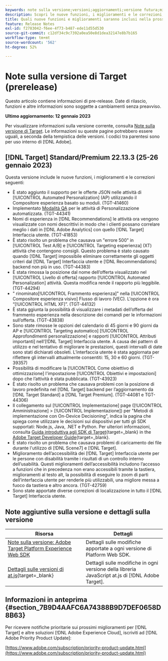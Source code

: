 ```yaml
---
keywords: note sulla versione;versioni;aggiornamenti;versione futura;miglioramenti;nuove funzioni;correzioni;aggiornamenti;prerelease
description: Scopri le nuove funzioni, i miglioramenti e le correzioni, compresi SDK, API e librerie JavaScript, inclusi nella prossima versione di Adobe Target.
title: Quali nuove funzioni e miglioramenti saranno inclusi nella prossima versione?
feature: Release Notes
exl-id: f2783042-f6ee-4f73-b487-ede11d55d530
source-git-commit: c12df34c9c7392a0ea50e8d1dea32147e8b7b165
workflow-type: tm+mt
source-wordcount: '562'
ht-degree: 52%

---
```


# Note sulla versione di Target (prerelease)

Questo articolo contiene informazioni di pre-release. Date di rilascio, funzioni e altre informazioni sono soggette a cambiamenti senza preavviso.

**Ultimo aggiornamento: 12 gennaio 2023**

Per visualizzare informazioni sulla versione corrente, consulta [Note sulla versione di Target](release-notes.md). Le informazioni su queste pagine potrebbero essere uguali, a seconda della tempistica delle versioni. I codici tra parentesi sono per uso interno di [!DNL Adobe].

## [!DNL Target] Standard/Premium 22.13.3 (25-26 gennaio 2023)

Questa versione include le nuove funzioni, i miglioramenti e le correzioni seguenti:

* È stato aggiunto il supporto per le offerte JSON nelle attività di [!UICONTROL Automated Personalization] (AP) utilizzando il Compositore esperienza basato su moduli. (TGT-41460)
* Implementato [Modalità QA](/help/main/c-activities/c-activity-qa/activity-qa.md) per le attività di Personalizzazione automatizzata. (TGT-44341)
* Nomi di esperienza in [!DNL Recommendations] le attività ora vengono visualizzate con nomi descrittivi in modo che i clienti possano correlare meglio i dati in [!DNL Adobe Analytics] con quello [!DNL Target] Interfaccia utente. (TGT-41853)
* È stato risolto un problema che causava un &quot;errore 500&quot; in [!UICONTROL Test A/B] e [!UICONTROL Targeting esperienza] (XT) attività che contengono consigli. Questo problema è stato causato quando [!DNL Target] impossibile eliminare correttamente gli oggetti criteri dal [!DNL Target] Interfaccia utente e [!DNL Recommendations] backend non più in uso. (TGT-44383)
* È stata rimossa la posizione dal nome dell’offerta visualizzato nel [!UICONTROL Livello di offerta] rapporto [!UICONTROL Automated Personalization] attività. Questa modifica rende il rapporto più leggibile. (TGT-44294)
* &quot; rinominato[!UICONTROL Frammento esperienza]&quot; nella [!UICONTROL Compositore esperienza visivo] Flusso di lavoro (VEC). L&#39;opzione è ora “[!UICONTROL HTML XF]”. (TGT-44132)
* È stata ggiunta la possibilità di visualizzare i metadati dell’offerta del frammento esperienza nella descrizione dei comandi per le informazioni sull’offerta. (TGT-43838)
* Sono state rimosse le opzioni del calendario di 45 giorni e 90 giorni da AP e [!UICONTROL Targeting automatico] [!UICONTROL Approfondimenti personalizzazione] e rapporti [!UICONTROL Attributi importanti] nell’[!DNL Target] Interfaccia utente. A causa dei pattern di utilizzo e nel tentativo di migliorare le prestazioni, questi intervalli di date sono stati dichiarati obsoleti. L’interfaccia utente è stata aggiornata per riflettere gli intervalli attualmente consentiti: 15, 30 e 60 giorni. (TGT-39357)
* Possibilità di modificare la [!UICONTROL Come obiettivo di ottimizzazione] l&#39;impostazione [!UICONTROL Obiettivi e impostazioni] dopo che l’attività è stata pubblicata. (TGT-43923)
* È stato risolto un problema che causava problemi con la posizione di lavoro predefinita nel [!DNL Target] backend per l’aggiornamento da [!DNL Target Standard] a [!DNL Target Premium]. (TGT-44081 e TGT-44306)
* Il collegamento sul [!UICONTROL Implementazione] page ([!UICONTROL Amministrazione] > [!UICONTROL Implementazione]) per &quot;Metodi di implementazione con On-Device Decisioning&quot;, indica la pagina che spiega come utilizzare le decisioni sui dispositivi per tutti gli SDK supportati: Node.js, Java, .NET e Python. Per ulteriori informazioni, consulta [Guida introduttiva agli SDK di Target](https://developer.adobe.com/target/implement/server-side/sdk-guides/getting-started/){target=_blank} in the [Adobe Target Developer Guide](https://developer.adobe.com/target/){target=_blank}.
* È stato risolto un problema che causava problemi di caricamento dei file durante l&#39;utilizzo di [!DNL Scene7] e [!DNL Target].
* Miglioramento dell’accessibilità dei [!DNL Target] Interfaccia utente per le persone con disabilità tramite i risultati di un controllo interno dell’usabilità. Questi miglioramenti dell’accessibilità includono l’accesso a funzioni che in precedenza non erano accessibili tramite la tastiera, miglioramenti al testo alt, la possibilità di eseguire lo zoom di parti dell’interfaccia utente per renderle più utilizzabili, una migliore messa a fuoco da tastiera e altro ancora.   (TGT-42759)
* Sono state apportate diverse correzioni di localizzazione in tutto il [!DNL Target] Interfaccia utente.

## Note aggiuntive sulla versione e dettagli sulla versione

| Risorsa | Dettagli |
|--- |--- |
| [Note sulla versione: Adobe Target Platform Experience Web SDK](https://experienceleague.adobe.com/docs/experience-platform/edge/release-notes.html?lang=it) | Dettagli sulle modifiche apportate a ogni versione di Platform Web SDK. |
| [Dettagli sulle versioni di at.js](https://developer.adobe.com/target/implement/client-side/atjs/target-atjs-versions/){target=_blank} | Dettagli sulle modifiche in ogni versione della libreria JavaScript at.js di [!DNL Adobe Target]. |


## Informazioni in anteprima {#section_7B9D4AAFC6A74388B9D7DEF0658D8B63}

Per ricevere notifiche prioritarie sui prossimi miglioramenti per [!DNL Target] e altre soluzioni [!DNL Adobe Experience Cloud], iscriviti ad [!DNL Adobe Priority Product Update]:

[https://www.adobe.com/subscription/priority-product-update.html](https://www.adobe.com/subscription/priority-product-update.html)
